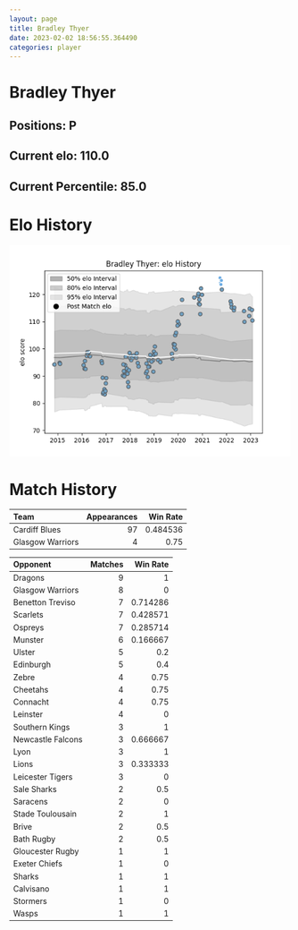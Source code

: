 ```yaml
---  
layout: page  
title: Bradley Thyer  
date: 2023-02-02 18:56:55.364490  
categories: player  
---
```

# Bradley Thyer

## Positions: P

## Current elo: 110.0

## Current Percentile: 85.0

# Elo History


![elo history](history_BradleyThyer.png)
# Match History


| Team             |   Appearances |   Win Rate |
|:-----------------|--------------:|-----------:|
| Cardiff Blues    |            97 |   0.484536 |
| Glasgow Warriors |             4 |   0.75     |

| Opponent          |   Matches |   Win Rate |
|:------------------|----------:|-----------:|
| Dragons           |         9 |   1        |
| Glasgow Warriors  |         8 |   0        |
| Benetton Treviso  |         7 |   0.714286 |
| Scarlets          |         7 |   0.428571 |
| Ospreys           |         7 |   0.285714 |
| Munster           |         6 |   0.166667 |
| Ulster            |         5 |   0.2      |
| Edinburgh         |         5 |   0.4      |
| Zebre             |         4 |   0.75     |
| Cheetahs          |         4 |   0.75     |
| Connacht          |         4 |   0.75     |
| Leinster          |         4 |   0        |
| Southern Kings    |         3 |   1        |
| Newcastle Falcons |         3 |   0.666667 |
| Lyon              |         3 |   1        |
| Lions             |         3 |   0.333333 |
| Leicester Tigers  |         3 |   0        |
| Sale Sharks       |         2 |   0.5      |
| Saracens          |         2 |   0        |
| Stade Toulousain  |         2 |   1        |
| Brive             |         2 |   0.5      |
| Bath Rugby        |         2 |   0.5      |
| Gloucester Rugby  |         1 |   1        |
| Exeter Chiefs     |         1 |   0        |
| Sharks            |         1 |   1        |
| Calvisano         |         1 |   1        |
| Stormers          |         1 |   0        |
| Wasps             |         1 |   1        |